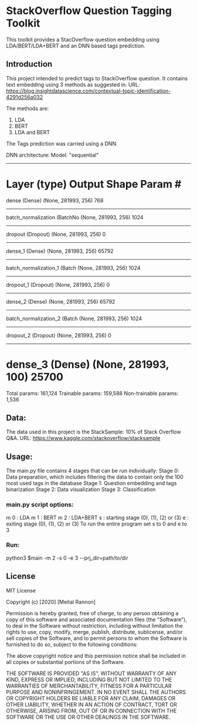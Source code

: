 # StackOverflow Question Tagging Toolkit
This toolkit provides a StacOverflow question embedding using LDA/BERT/LDA+BERT and an DNN based tags prediction.

## Introduction
This project intended to predict tags to StackOverflow question. It contains text embedding using 3 methods as suggested in:
URL: https://blog.insightdatascience.com/contextual-topic-identification-4291d256a032

The methods are:
1) LDA
2) BERT
3) LDA and BERT

The Tags prediction was carried using a DNN. 

DNN architecture:
Model: "sequential"
_________________________________________________________________
Layer (type)                 Output Shape              Param #   
=================================================================
dense (Dense)                (None, 281993, 256)       768       
_________________________________________________________________
batch_normalization (BatchNo (None, 281993, 256)       1024      
_________________________________________________________________
dropout (Dropout)            (None, 281993, 256)       0         
_________________________________________________________________
dense_1 (Dense)              (None, 281993, 256)       65792     
_________________________________________________________________
batch_normalization_1 (Batch (None, 281993, 256)       1024      
_________________________________________________________________
dropout_1 (Dropout)          (None, 281993, 256)       0         
_________________________________________________________________
dense_2 (Dense)              (None, 281993, 256)       65792     
_________________________________________________________________
batch_normalization_2 (Batch (None, 281993, 256)       1024      
_________________________________________________________________
dropout_2 (Dropout)          (None, 281993, 256)       0         
_________________________________________________________________
dense_3 (Dense)              (None, 281993, 100)       25700     
=================================================================
Total params: 161,124
Trainable params: 159,588
Non-trainable params: 1,536

## Data:
The data used in this project is the StackSample: 10% of Stack Overflow Q&A.
URL: https://www.kaggle.com/stackoverflow/stacksample

## Usage:
The main.py file contains 4 stages that can be run individually:
Stage 0: Data preparation, which includes filtering the data to contain only the 100 most used tags in the database
Stage 1: Question embedding and tags binarization
Stage 2: Data visualization
Stage 3: Classification


### main.py script options:
m 0 : LDA
m 1 : BERT
m 2 : LDA+BERT
s : starting stage (0), (1), (2) or (3)
e : exiting stage (0), (1), (2) or (3)
To run the entire program set s to 0 and e to 3

### Run:
python3 $main -m 2 -s 0 -e 3 --prj_dir=path/to/dir

## License
MIT License

Copyright (c) [2020] [Meital Rannon]

Permission is hereby granted, free of charge, to any person obtaining a copy
of this software and associated documentation files (the "Software"), to deal
in the Software without restriction, including without limitation the rights
to use, copy, modify, merge, publish, distribute, sublicense, and/or sell
copies of the Software, and to permit persons to whom the Software is
furnished to do so, subject to the following conditions:

The above copyright notice and this permission notice shall be included in all
copies or substantial portions of the Software.

THE SOFTWARE IS PROVIDED "AS IS", WITHOUT WARRANTY OF ANY KIND, EXPRESS OR
IMPLIED, INCLUDING BUT NOT LIMITED TO THE WARRANTIES OF MERCHANTABILITY,
FITNESS FOR A PARTICULAR PURPOSE AND NONINFRINGEMENT. IN NO EVENT SHALL THE
AUTHORS OR COPYRIGHT HOLDERS BE LIABLE FOR ANY CLAIM, DAMAGES OR OTHER
LIABILITY, WHETHER IN AN ACTION OF CONTRACT, TORT OR OTHERWISE, ARISING FROM,
OUT OF OR IN CONNECTION WITH THE SOFTWARE OR THE USE OR OTHER DEALINGS IN THE
SOFTWARE.
